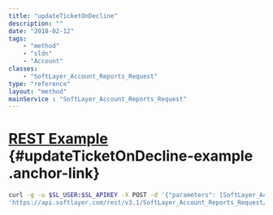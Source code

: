 ```yaml
---
title: "updateTicketOnDecline"
description: ""
date: "2018-02-12"
tags:
    - "method"
    - "sldn"
    - "Account"
classes:
    - "SoftLayer_Account_Reports_Request"
type: "reference"
layout: "method"
mainService : "SoftLayer_Account_Reports_Request"
---
```


# [REST Example](#updateTicketOnDecline-example) <a href="/article/rest/"><i class="fas fa-question"></i></a> {#updateTicketOnDecline-example .anchor-link} 
```bash
curl -g -u $SL_USER:$SL_APIKEY -X POST -d '{"parameters": [SoftLayer_Account_Reports_Request]}' \
'https://api.softlayer.com/rest/v3.1/SoftLayer_Account_Reports_Request/updateTicketOnDecline'
```
